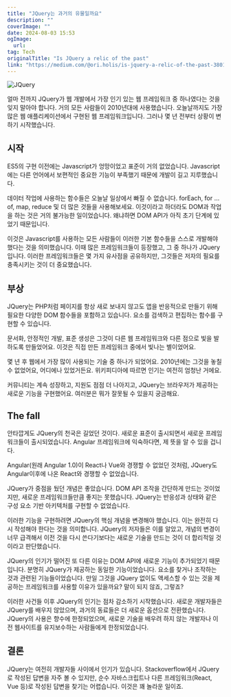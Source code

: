 ```yaml
---
title: "JQuery는 과거의 유물일까요"
description: ""
coverImage: ""
date: 2024-08-03 15:53
ogImage: 
  url: 
tag: Tech
originalTitle: "Is JQuery a relic of the past"
link: "https://medium.com/@ori.holis/is-jquery-a-relic-of-the-past-38011986e43a"
---
```




![JQuery](/assets/img/IsJQueryarelicofthepast_0.png)

얼마 전까지 JQuery가 웹 개발에서 가장 인기 있는 웹 프레임워크 중 하나였다는 것을 잊지 말아야 합니다. 거의 모든 사람들이 2010년대에 사용했습니다. 오늘날까지도 가장 많은 웹 애플리케이션에서 구현된 웹 프레임워크입니다. 그러나 몇 년 전부터 상황이 변하기 시작했습니다.

## 시작

ES5의 구현 이전에는 Javascript가 엉망이었고 표준이 거의 없었습니다. Javascript에는 다른 언어에서 보편적인 중요한 기능이 부족했기 때문에 개발이 길고 지루했습니다.

<div class="content-ad"></div>

데이터 작업에 사용하는 함수들은 오늘날 일상에서 빠질 수 없습니다. forEach, for … of, map, reduce 및 더 많은 것들을 사용해보세요. 이것이라고 하더라도 DOM과 작업을 하는 것은 거의 불가능한 일이었습니다. 왜냐하면 DOM API가 아직 초기 단계에 있었기 때문입니다.

이것은 Javascript를 사용하는 모든 사람들이 이러한 기본 함수들을 스스로 개발해야 했다는 것을 의미했습니다. 이때 많은 프레임워크들이 등장했고, 그 중 하나가 JQuery입니다. 이러한 프레임워크들은 몇 가지 유사점을 공유하지만, 그것들은 저자의 필요를 충족시키는 것이 더 중요했습니다.

## 부상

JQuery는 PHP처럼 페이지를 항상 새로 보내지 않고도 앱을 반응적으로 만들기 위해 필요한 다양한 DOM 함수들을 포함하고 있습니다. 요소를 검색하고 편집하는 함수를 구현할 수 있습니다.

<div class="content-ad"></div>

문서화, 안정적인 개발, 표준 생성은 그것이 다른 웹 프레임워크와 다른 점으로 빛을 발하도록 만들었어요. 이것은 직접 만든 프레임워크 중에서 빛나는 별이었어요.

몇 년 후 웹에서 가장 많이 사용되는 기술 중 하나가 되었어요. 2010년에는 그것을 놓칠 수 없었어요, 어디에나 있었거든요. 위키피디아에 따르면 인기는 여전히 엄청난 거에요.

커뮤니티는 계속 성장하고, 지원도 점점 더 나아지고, JQuery는 브라우저가 제공하는 새로운 기능을 구현했어요. 여러분은 뭐가 잘못될 수 있을지 궁금해요.

## The fall

<div class="content-ad"></div>

안타깝게도 JQuery의 천국은 길었던 것이다. 새로운 표준이 출시되면서 새로운 프레임워크들이 출시되었습니다. Angular 프레임워크에 익숙하다면, 제 뜻을 알 수 있을 겁니다.

Angular(원래 Angular 1.0)이 React나 Vue와 경쟁할 수 없었던 것처럼, JQuery도 Angular이후에 나온 React와 경쟁할 수 없었습니다.

JQuery가 중점을 뒀던 개념은 좋았습니다. DOM API 조작을 간단하게 만드는 것이었지만, 새로운 프레임워크들만큼 좋지는 못했습니다. JQuery는 반응성과 상태와 같은 구성 요소 기반 아키텍처를 구현할 수 없었습니다.

이러한 기능을 구현하려면 JQuery의 핵심 개념을 변경해야 했습니다. 이는 완전히 다시 작성해야 한다는 것을 의미합니다. JQuery의 저자들은 이를 알았고, 개념의 변경이 너무 급격해서 이전 것을 다시 쓴다기보다는 새로운 기술을 만드는 것이 더 합리적일 것이라고 판단했습니다.

<div class="content-ad"></div>

JQuery의 인기가 떨어진 또 다른 이유는 DOM API에 새로운 기능이 추가되었기 때문입니다. 분명히 JQuery가 제공하는 동일한 기능이었습니다. 요소를 찾거나 조작하는 것과 관련된 기능들이었습니다. 만일 그것을 JQuery 없이도 액세스할 수 있는 것을 제공하는 프레임워크를 사용할 이유가 있을까요? 말이 되지 않죠, 그렇죠?

이러한 사건들 이후 JQuery의 인기는 점차 감소하기 시작했습니다. 새로운 개발자들은 JQuery를 배우지 않았으며, 과거의 동료들은 더 새로운 옵션으로 전환했습니다. JQuery의 사용은 향수에 한정되었으며, 새로운 기술을 배우려 하지 않는 개발자나 이전 웹사이트를 유지보수하는 사람들에게 한정되었습니다.

## 결론

JQuery는 여전히 개발자들 사이에서 인기가 있습니다. Stackoverflow에서 JQuery로 작성된 답변을 자주 볼 수 있지만, 순수 자바스크립트나 다른 프레임워크(React, Vue 등)로 작성된 답변을 찾기는 어렵습니다. 이것은 꽤 놀라운 일이죠.

<div class="content-ad"></div>

